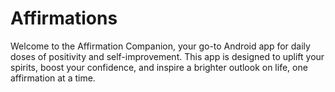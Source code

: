 # Affirmations
Welcome to the Affirmation Companion, your go-to Android app for daily doses of positivity and self-improvement. This app is designed to uplift your spirits, boost your confidence, and inspire a brighter outlook on life, one affirmation at a time.
